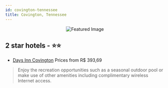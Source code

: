 ```yaml
---
id: covington-tennessee
title: Covington, Tennessee
---
```


<center><img src="https://i.travelapi.com/hotels/1000000/330000/327600/327503/9cea1aa3_z.jpg" alt="Featured Image" /></center>


##  2 star hotels - ⭐️⭐️

-    [Days Inn Covington](https://us.hurb.com/hotels/covington/days-inn-covington-JNP-JP233113?cmp=18055) Prices from R$ 393,69
   > Enjoy the recreation opportunities such as a seasonal outdoor pool or make use of other amenities including complimentary wireless Internet access.
